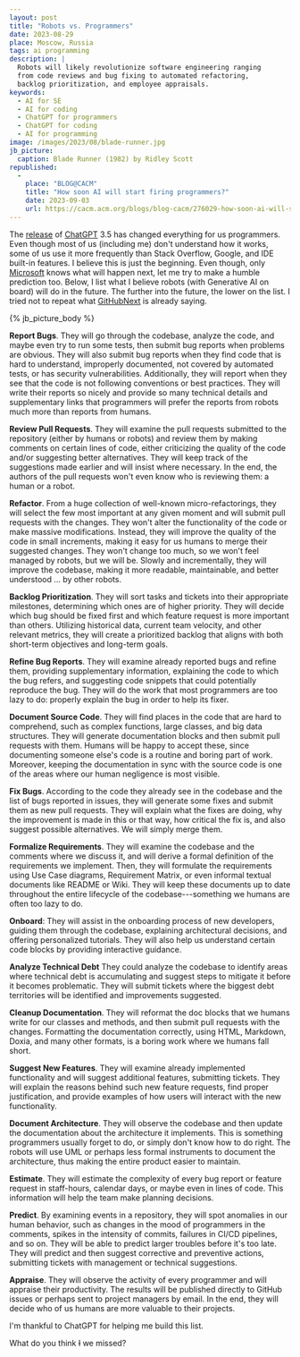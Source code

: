 ```yaml
---
layout: post
title: "Robots vs. Programmers"
date: 2023-08-29
place: Moscow, Russia
tags: ai programming
description: |
  Robots will likely revolutionize software engineering ranging 
  from code reviews and bug fixing to automated refactoring, 
  backlog prioritization, and employee appraisals.
keywords:
  - AI for SE
  - AI for coding
  - ChatGPT for programmers
  - ChatGPT for coding
  - AI for programming  
image: /images/2023/08/blade-runner.jpg
jb_picture:
  caption: Blade Runner (1982) by Ridley Scott
republished:
  -
    place: "BLOG@CACM"
    title: "How soon AI will start firing programmers?"
    date: 2023-09-03
    url: https://cacm.acm.org/blogs/blog-cacm/276029-how-soon-ai-will-start-firing-programmers/fulltext
---
```


The [release](https://venturebeat.com/ai/openai-debuts-chatgpt-and-gpt-3-5-series-as-gpt-4-rumors-fly/) 
of [ChatGPT](https://chat.openai.com/) 3.5 has changed everything for us programmers. 
Even though most of us (including me) don't understand how it works, 
some of us use it more frequently than Stack Overflow, Google, and IDE built-in features. 
I believe this is just the beginning. Even though, only [Microsoft](https://www.githubnext.com) 
knows what will happen next, let me try to make a humble prediction too. 
Below, I list what I believe robots (with Generative AI on board) will do in the future.
The further into the future, the lower on the list.
I tried not to repeat what [GitHubNext](https://www.githubnext.com) is already saying. 

<!--more-->

{% jb_picture_body %}

**Report Bugs**. They will go through the codebase, analyze the code, and maybe
  even try to run some tests, then submit bug reports when problems are
  obvious. They will also submit bug reports when they find code that is hard
  to understand, improperly documented, not covered by automated tests, or has security vulnerabilities.
  Additionally, they will report when they see that the code is not following
  conventions or best practices. They will write their reports so nicely and
  provide so many technical details and supplementary links that programmers
  will prefer the reports from robots much more than reports from humans.

**Review Pull Requests**. They will examine the pull requests submitted to the
  repository (either by humans or robots) and review them by making comments on
  certain lines of code, either criticizing the quality of the code and/or
  suggesting better alternatives. They will keep track of the suggestions made
  earlier and will insist where necessary. In the end, the authors of the pull
  requests won't even know who is reviewing them: a human or a robot.

**Refactor**. From a huge collection of well-known micro-refactorings, they will
  select the few most important at any given moment and will submit pull
  requests with the changes. They won't alter the functionality of the code or
  make massive modifications. Instead, they will improve the quality of the
  code in small increments, making it easy for us humans to merge their
  suggested changes. They won't change too much, so we won't feel managed by
  robots, but we will be. Slowly and incrementally, they will improve the
  codebase, making it more readable, maintainable, and better understood ...
  by other robots.

**Backlog Prioritization**. They will sort tasks and tickets into their
  appropriate milestones, determining which ones are of higher priority. They
  will decide which bug should be fixed first and which feature request is more
  important than others. Utilizing historical data, current team velocity, and
  other relevant metrics, they will create a prioritized backlog that aligns
  with both short-term objectives and long-term goals.

**Refine Bug Reports**. They will examine already reported bugs and refine them,
  providing supplementary information, explaining the code to which the bug
  refers, and suggesting code snippets that could potentially reproduce the
  bug. They will do the work that most programmers are too lazy to do: properly
  explain the bug in order to help its fixer.

**Document Source Code**. They will find places in the code that are hard to
  comprehend, such as complex functions, large classes, and big data
  structures. They will generate documentation blocks and then submit pull
  requests with them. Humans will be happy to accept these, since documenting
  someone else's code is a routine and boring part of work. Moreover, keeping
  the documentation in sync with the source code is one of the areas where our
  human negligence is most visible.

**Fix Bugs**. According to the code they already see in the codebase and the
  list of bugs reported in issues, they will generate some fixes and submit
  them as new pull requests. They will explain what the fixes are doing, why
  the improvement is made in this or that way, how critical the fix is, and
  also suggest possible alternatives. We will simply merge them.

**Formalize Requirements**. They will examine the codebase and the comments
  where we discuss it, and will derive a formal definition of the requirements
  we implement. Then, they will formulate the requirements using Use Case
  diagrams, Requirement Matrix, or even informal textual documents like README
  or Wiki. They will keep these documents up to date throughout the entire
  lifecycle of the codebase---something we humans are often too lazy to do.

**Onboard**: 
  They will assist in the onboarding process of new developers, 
  guiding them through the codebase, explaining architectural decisions, 
  and offering personalized tutorials. They will also help us understand
  certain code blocks by providing interactive guidance.

**Analyze Technical Debt**
  They could analyze the codebase to identify areas where technical debt is 
  accumulating and suggest steps to mitigate it before it becomes problematic.
  They will submit tickets where the biggest debt territories will be
  identified and improvements suggested.

**Cleanup Documentation**.
  They will reformat the doc blocks that we humans write for our classes
  and methods, and then submit pull requests with the changes. 
  Formatting the documentation correctly, using HTML, Markdown, Doxia,
  and many other formats, is a boring work where we humans fall short.

**Suggest New Features**. They will examine already implemented functionality
  and will suggest additional features, submitting tickets. They will explain
  the reasons behind such new feature requests, find proper justification, and
  provide examples of how users will interact with the new functionality.

**Document Architecture**. They will observe the codebase and then update the
  documentation about the architecture it implements. This is something
  programmers usually forget to do, or simply don't know how to do right. The
  robots will use UML or perhaps less formal instruments to document the
  architecture, thus making the entire product easier to maintain.

**Estimate**. They will estimate the complexity of every bug report or feature
  request in staff-hours, calendar days, or maybe even in lines of code. This
  information will help the team make planning decisions.

**Predict**. By examining events in a repository, they will spot anomalies in
  our human behavior, such as changes in the mood of programmers in the
  comments, spikes in the intensity of commits, failures in CI/CD pipelines,
  and so on. They will be able to predict larger troubles before it's too late.
  They will predict and then suggest corrective and preventive actions,
  submitting tickets with management or technical suggestions.

**Appraise**. They will observe the activity of every programmer and will
  appraise their productivity. The results will be published directly to GitHub
  issues or perhaps sent to project managers by email. In the end,
  they will decide who of us humans are more valuable to their projects.

I'm thankful to ChatGPT for helping me build this list.

What do you think ~~I~~ we missed?

